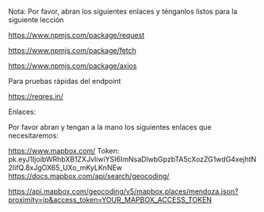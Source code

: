 

Nota:
Por favor, abran los siguientes enlaces y ténganlos listos para la siguiente lección

https://www.npmjs.com/package/request

https://www.npmjs.com/package/fetch

https://www.npmjs.com/package/axios



Para pruebas rápidas del endpoint

https://reqres.in/


Enlaces:

Por favor abran y tengan a la mano los siguientes enlaces que necesitaremos:

https://www.mapbox.com/
Token: pk.eyJ1IjoibWRhbXB1ZXJvIiwiYSI6ImNsaDlwbGpzbTA5cXozZG1wdG4xejhtN2IifQ.8xJgOX65_UXo_mKyLKnNEw
https://docs.mapbox.com/api/search/geocoding/


https://api.mapbox.com/geocoding/v5/mapbox.places/mendoza.json?proximity=ip&access_token=YOUR_MAPBOX_ACCESS_TOKEN